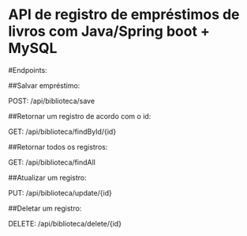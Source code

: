 # API de registro de empréstimos de livros com Java/Spring boot + MySQL

#Endpoints:

##Salvar empréstimo:

POST: /api/biblioteca/save

##Retornar um registro de acordo com o id:

GET: /api/biblioteca/findById/{id}

##Retornar todos os registros:

GET: /api/biblioteca/findAll

##Atualizar um registro:

PUT: /api/biblioteca/update/{id}

##Deletar um registro:

DELETE: /api/biblioteca/delete/{id}

